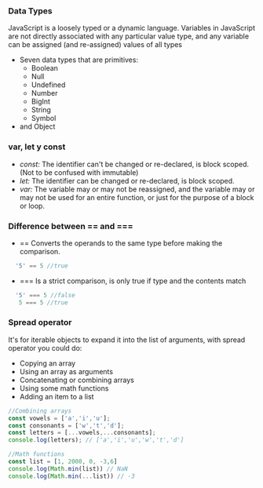 ### Data Types

JavaScript is a loosely typed or a dynamic language. Variables in JavaScript are not directly associated with any particular value type, and any variable can be assigned (and re-assigned) values of all types

- Seven data types that are primitives:
    - Boolean
    - Null
    - Undefined
    - Number
    - BigInt
    - String
    - Symbol
- and Object

### var, let y const

- _const:_ The identifier can't be changed or re-declared, is block scoped. (Not to be confused with immutable)
- _let:_ The identifier can be changed or re-declared, is block scoped.
- _var:_ The variable may or may not be reassigned, and the variable may or may not be used for an entire function, or just for the purpose of a block or loop.

### Difference between == and ===

- == Converts the operands to the same type before making the comparison.

```javascript
  '5' == 5 //true
```
- ===  Is a strict comparison, is only true if type and the contents match

```javascript
  '5' === 5 //false
   5 === 5 //true
```

### Spread operator

It's for iterable objects to expand it into the list of arguments, with spread operator you could do:

- Copying an array
- Using an array as arguments
- Concatenating or combining arrays
- Using some math functions
- Adding an item to a list

```javascript
//Combining arrays
const vowels = ['a','i','u'];
const consonants = ['w','t','d'];
const letters = [...vowels,...consonants];
console.log(letters); // ['a','i','u','w','t','d']

//Math functions
const list = [1, 2000, 0, -3,6]
console.log(Math.min(list)) // NaN
console.log(Math.min(...list)) // -3

```
